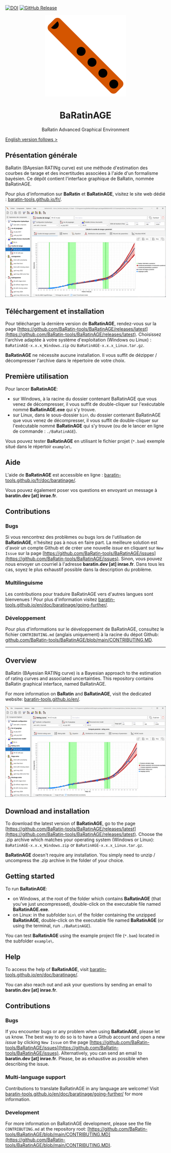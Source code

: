 
[![DOI](https://zenodo.org/badge/520005014.svg)](https://zenodo.org/badge/latestdoi/520005014)
[![GitHub Release](https://img.shields.io/github/v/release/BaRatin-tools/BaRatinAGE)](https://github.com/BaRatin-tools/BaRatinAGE/releases/latest)

<p align="center">
<img src="./resources/icons/icon.png" alt="logo de BaRatinAGE / logo of BaRatinAGE" />
</p>

<h1 align="center"> BaRatinAGE </h1>

<p align="center">
BaRatin Advanced Graphical Environment
</p>

[English version follows > ](#Overview)

## Présentation générale

BaRatin (BAyesian RATINg curve) est une méthode d'estimation des courbes de tarage et des incertitudes associées à l'aide d'un formalisme bayésien. Ce dépôt contient l'interface graphique de BaRatin, nommée BaRatinAGE.

Pour plus d'information sur **BaRatin** et **BaRatinAGE**, visitez le site web dédié : [baratin-tools.github.io/fr/](https://baratin-tools.github.io/fr/).

![impression écran de BaRatinAGE](./resources/screenshots/BaRatinAGE_screenshot_fr.webp)

## Téléchargement et installation

Pour télécharger la dernière version de **BaRatinAGE**, rendez-vous sur la page [https://github.com/BaRatin-tools/BaRatinAGE/releases/latest](https://github.com/BaRatin-tools/BaRatinAGE/releases/latest).
Choisissez l'archive adaptée à votre système d'exploitation (Windows ou Linux) : `BaRatinAGE-x.x.x_Windows.zip` ou `BaRatinAGE-x.x.x_Linux.tar.gz`.

**BaRatinAGE** ne nécessite aucune installation.
Il vous suffit de dézipper / décompresser l'archive dans le répertoire de votre choix.

## Première utilisation

Pour lancer **BaRatinAGE**:

- sur Windows, à la racine du dossier contenant BaRatinAGE que vous venez de décompresser, il vous suffit de double-cliquer sur l'exécutable nommé **BaRatinAGE.exe** qui s'y trouve.
- sur Linux, dans le sous-dossier `bin\` du dossier contenant BaRatinAGE que vous venez de décompresser, il vous suffit de double-cliquer sur l'exécutable nommé **BaRatinAGE** qui s'y trouve (ou de le lancer en ligne de commande : `./BaRatinAGE`).

Vous pouvez tester **BaRatinAGE** en utilisant le fichier projet (`*.bam`) exemple situé dans le répertoir `example\`.

## Aide

L'aide de **BaRatinAGE** est accessible en ligne : [baratin-tools.github.io/fr/doc/baratinage/](https://baratin-tools.github.io/fr/doc/baratinage/).

Vous pouvez également poser vos questions en envoyant un message à **baratin.dev [at] inrae.fr**.

## Contributions

### Bugs

Si vous rencontrez des problèmes ou bugs lors de l'utilisation de **BaRatinAGE**, n'hésitez pas à nous en faire part.
La meilleure solution est d'avoir un compte Github et de créer une nouvelle _issue_ en cliquant sur `New Issue` sur la page [https://github.com/BaRatin-tools/BaRatinAGE/issues](https://github.com/BaRatin-tools/BaRatinAGE/issues).
Sinon, vous pouvez nous envoyer un courriel à l'adresse **baratin.dev [at] inrae.fr**.
Dans tous les cas, soyez le plus exhaustif possible dans la description du problème.

### Multilinguisme

Les contributions pour traduire BaRatinAGE vers d'autres langues sont bienvenues !
Pour plus d'information visitez [baratin-tools.github.io/en/doc/baratinage/going-further/](https://baratin-tools.github.io/en/doc/baratinage/going-further/).

### Développement

Pour plus d'informations sur le développement de BaRatinAGE, consultez le fichier `CONTRIBUTING.md` (anglais uniquement) à la racine du dépot Github: [github.com/BaRatin-tools/BaRatinAGE/blob/main/CONTRIBUTING.MD](https://github.com/BaRatin-tools/BaRatinAGE/blob/main/CONTRIBUTING.MD).

---

## Overview

BaRatin (BAyesian RATINg curve) is a Bayesian approach to the estimation of rating curves and associated uncertainties. This repository contains BaRatin graphical interface, named BaRatinAGE.

For more information on **BaRatin** and **BaRatinAGE**, visit the dedicated website: [baratin-tools.github.io/en/](https://baratin-tools.github.io/en/).

![screenshot of BaRatinAGE](./resources/screenshots/BaRatinAGE_screenshot_en.webp)

## Download and installation

To download the latest version of **BaRatinAGE**, go to the page [https://github.com/BaRatin-tools/BaRatinAGE/releases/latest](https://github.com/BaRatin-tools/BaRatinAGE/releases/latest).
Choose the .zip archive which matches your operating system (Windows or Linux): `BaRatinAGE-x.x.x_Windows.zip` or `BaRatinAGE-x.x.x_Linux.tar.gz`.

**BaRatinAGE** doesn't require any installation.
You simply need to unzip / uncompress the .zip archive in the folder of your choice.

## Getting started

To run **BaRatinAGE**:

- on Windows, at the root of the folder which contains **BaRatinAGE** (that you've just uncompressed), double-click on the executable file named **BaRatinAGE.exe**.
- on Linux: in the subfolder `bin\` of the folder containing the unzipped **BaRatinAGE**, double-click on the executable file named **BaRatinAGE** (or using the terminal, run `./BaRatinAGE`).

You can test **BaRatinAGE** using the example project file (`*.bam`) located in the subfolder `example\`.

## Help

To access the help of **BaRatinAGE**, visit [baratin-tools.github.io/en/doc/baratinage/](https://baratin-tools.github.io/en/doc/baratinage/).

You can also reach out and ask your questions by sending an email to **baratin.dev [at] inrae.fr**.

## Contributions

### Bugs

If you encounter bugs or any problem when using **BaRatinAGE**, please let us know.
The best way to do so is to have a Github account and open a new _issue_ by clicking `New Issue` on the page [https://github.com/BaRatin-tools/BaRatinAGE/issues](https://github.com/BaRatin-tools/BaRatinAGE/issues).
Alternatively, you can send an email to **baratin.dev [at] inrae.fr**.
Please, be as exhaustive as possible when describing the issue.

### Multi-language support

Contributions to translate BaRatinAGE in any language are welcome! Visit [baratin-tools.github.io/en/doc/baratinage/going-further/](https://baratin-tools.github.io/en/doc/baratinage/going-further/) for more information.

### Development

For more information on BaRatinAGE development, please see the file `CONTRIBUTING.md` at the repository root: [https://github.com/BaRatin-tools/BaRatinAGE/blob/main/CONTRIBUTING.MD](https://github.com/BaRatin-tools/BaRatinAGE/blob/main/CONTRIBUTING.MD).
